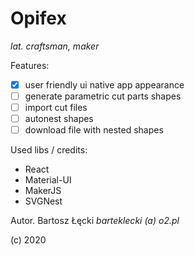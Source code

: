 # Opifex
*lat. craftsman, maker*

Features:
- [x] user friendly ui native app appearance
- [ ] generate parametric cut parts shapes
- [ ] import cut files
- [ ] autonest shapes
- [ ] download file with nested shapes

Used libs / credits:
- React
- Material-UI
- MakerJS
- SVGNest

Autor.
Bartosz Łęcki
*barteklecki (a) o2.pl*

(c) 2020

